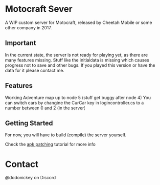 # Motocraft Sever
A WIP custom server for Motocraft, released by Cheetah Mobile or some other company in 2017.

## Important
In the current state, the server is not ready for playing yet, as there are many features missing.
Stuff like the initialdata is missing which causes progress not to save and other bugs.
If you played this version or have the data for it please contact me.

## Features
Working Adventure map up to node 5 (stuff get buggy after node 4)
You can switch cars by changine the CurCar key in logincontroller.cs to a number between 0 and 2 (in the server)

## Getting Started
For now, you will have to build (compile) the server yourself.

Check the [apk patching](docs/apk-patching.md) tutorial for more info

# Contact
@dodonickey on Discord
